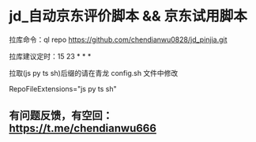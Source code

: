 # jd_自动京东评价脚本 && 京东试用脚本 

拉库命令：ql repo https://github.com/chendianwu0828/jd_pinjia.git

拉库建议定时：15 23 * * *

拉取(js py ts sh)后缀的请在青龙 config.sh 文件中修改

RepoFileExtensions="js py ts sh"

## 有问题反馈，有空回：https://t.me/chendianwu666

